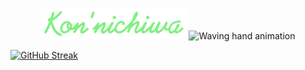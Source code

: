 <p align = "center">
<img width = "233" height = 50" src = "https://github.com/Shashivardhan2002/Shashivardhan2002/blob/main/Greetings.png"> <img src = "https://media.giphy.com/media/hvRJCLFzcasrR4ia7z/giphy.gif" alt = "Waving hand animation" width = "40px" height = "40px">

[![GitHub Streak](https://github-readme-streak-stats.herokuapp.com?user=Shashivardhan2002&theme=java-dark&hide_border=true)](https://git.io/streak-stats)

